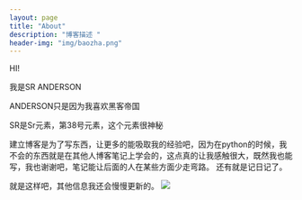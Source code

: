 ```yaml
---
layout: page
title: "About"
description: "博客描述 " 
header-img: "img/baozha.png"
---
```


HI! 

我是SR ANDERSON

ANDERSON只是因为我喜欢黑客帝国

SR是Sr元素，第38号元素，这个元素很神秘

建立博客是为了写东西，让更多的能吸取我的经验吧，因为在python的时候，我不会的东西就是在其他人博客笔记上学会的，这点真的让我感触很大，既然我也能写，我也谢谢吧，笔记能让后面的人在某些方面少走弯路。
还有就是记日记了。

就是这样吧，其他信息我还会慢慢更新的。
<img src="http://q7hawnr2l.bkt.clouddn.com/SRA.png" />





